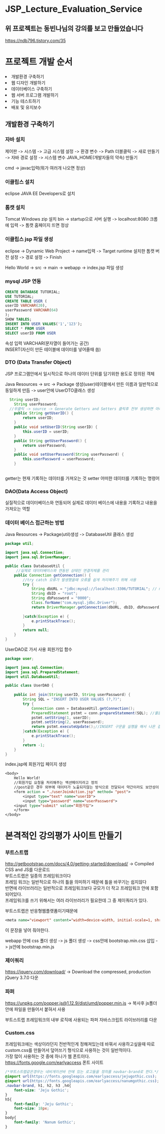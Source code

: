# JSP_Lecture_Evaluation_Service

## 위 프로젝트는 동빈나님의 강의를 보고 만들었습니다
https://ndb796.tistory.com/35


# 프로젝트 개발 순서
<li>개발환경 구축하기</li>
<li>웹 디자인 개발하기</li>
<li>데이터베이스 구축하기</li>
<li>웹 서버 프로그램 개발하기</li>
<li>기능 테스트하기</li>
<li>배포 및 유지보수</li>


## 개발환경 구축하기

### 자바 설치
제어판 -> 시스템 -> 고급 시스템 설정 -> 환경 변수 -> Path 더블클릭 -> 새로 만들기 -> 자바 경로 설정 -> 시스템 변수 JAVA_HOME(개발자들의 약속) 만들기

cmd -> javac입력(뭐가 여러개 나오면 정상)

### 이클립스 설치
eclipse JAVA EE Developers로 설치

### 톰캣 설치
Tomcat Windows zip 설치
bin -> startup으로 서버 실행 -> localhost:8080 크롬에 입력 -> 톰캣 홈페이지 뜨면 정상

### 이클립스 jsp 파일 생성
eclipse -> Dynamic Web Project -> name입력 -> Target runtime 설치한 톰캣 버전 설정 -> 경로 설정 -> Finish

Hello World -> src -> main -> webapp -> index.jsp 파일 생성

### mysql JSP 연동

```sql
CREATE DATABASE TUTORIAL;
USE TUTORIAL;
CREATE TABLE USER (
userID VARCHAR(20),
userPassword VARCHAR(64)
);
SHOW TABLES;
INSERT INTO USER VALUES('1','123');
SELECT * FROM USER
SELECT userID FROM USER
```
속성 입력  VARCHAR(문자열이 들어가는 공간) <br>
INSERT(자신이 만든 테이블에 데이터를 넣어줄때 씀)

### DTO (Data Transfer Object)
 JSP 프로그램안에서 일시적으로 하나의 데이터 단위를 담기위한 용도로 정의된 객체
 
Java Resources -> src -> Package 생성(user)테이블에서 만든 이름과 일반적으로 동일하게 만듬 -> user안에 UserDTO클래스 생성


```java
  String userID;
	String userPassword;
  //우클릭 -> source -> Generate Getters and Setters 클릭후 전부 생성하면 아래같은 코드 생성
	public String getUserID() {
		return userID;
	}
	public void setUserID(String userID) {
		this.userID = userID;
	}
	public String getUserPassword() {
		return userPassword;
	}
	public void setUserPassword(String userPassword) {
		this.userPassword = userPassword;
	}
	
```

getter는 현재 기록하는 데이터를 가져오는 것
setter 어떠한 데이터를 기록하는 명령어


### DAO(Data Access Object)

실질적으로 데이터베이스와 연동되어 실제로 데이터 베이스에 내용을 기록하고 내용을 가져오는 역할

### 데이터 베이스 접근하는 방법

Java Resources -> Package(util)생성 -> DatabaseUtil 클래스 생성

```java
package util;

import java.sql.Connection;
import java.sql.DriverManager;

public class DatabaseUtil {
	 //실제로 데이터베이스와 연동된 상태인 연결자체를 관리
	public Connection getConnection() {
		//try catch 오류가 발생했을때 오류를 쉽게 처리해주기 위해 사용
		try {
			String dbURL = "jdbc:mysql://localhost:3306/TUTORIAL"; // mysql에 접속하기위한 명령어
			String dbID = "root";
			String dbPassword = "0000";
			Class.forName("com.mysql.jdbc.Driver");
			return DriverManager.getConnection(dbURL, dbID, dbPassword); //mysql에 로그인해서 접속한 상태자체를 반환
			
		}catch(Exception e) {
			e.printStackTrace();
		}
		return null;
	}
}
```


UserDAO로 가서 사용 회원가입 함수
```java 
package user;

import java.sql.Connection;
import java.sql.PreparedStatement;
import util.DatabaseUtil;

public class UserDAO {
	
	public int join(String userID, String userPassword) {
		String SQL = "INSERT INTO USER VALUES (?,?)";
		try {
			Connection conn = DatabaseUtil.getConnection();
			PreparedStatement pstmt = conn.prepareStatement(SQL); //물음표에 데이터를 실제로 넣어주는 역할
			pstmt.setString(1, userID);
			pstmt.setString(2, userPassword);
			return pstmt.executeUpdate();//INSERT 구문을 실행을 해서 나온 결과를 반환하도록 하는 것
		}catch(Exception e) {
			e.printStackTrace();
		}
		return -1;
	}
}

```


index.jsp에 회원가입 페이지 생성
```jsp
<body>
	Hello World!
	//회원가입 요청을 처리해주는 액션페이지라고 정의
	//post같은 경우 외부에 데이터가 노출되지않는 방식으로 전달되서 약간이라도 보안성이 뛰어난 방식
	<form action = "./userJoinAction.jsp" method= "post">
		<input type="text" name="userID">
		<input type="password" name="userPassword">
    <input type="submit" value="회원가입"> 
	</form>
</body>
```


# 본격적인 강의평가 사이트 만들기

### 부트스트랩
http://getbootstrap.com/docs/4.0/getting-started/download/ -> Compiled CSS and JS를 다운로드<br>
부트스트랩은 일종의 프레임워크이다 <br>
프레임 워크는 일반적으로 하나의 틀을 의미하기 때문에 틀을 바꾸기는 쉽지않다<br>
반면에 라이브러리는 일반적으로 프레임워크보다 규모가 더 작고 프레임워크 안에 포함되어있다.<br>
프레임워크를 쓰기 위해서는 여러 라이브러리가 필요한데 그 중 제이쿼리가 있다.<br>

부트스트랩은 반응형웹플랫폼이기때문에
```jsp
<meta name="viewport" content="width=device-width, initial-scale=1, shrink-to-fit -=no">
```
이 문장을 넣어 줘야한다.

webapp 안에 css 폴더 생성 -> js 폴더 생성 -> css안에 bootstrap.min.css 삽입 -> js안에 bootstrap.min.js


### 제이쿼리

https://jquery.com/download/	->      Download the compressed, production jQuery 3.7.0 다운

### 파퍼
https://unpkg.com/popper.js@1.12.9/dist/umd/popper.min.js -> 복사후 js폴더안에 파일을 만들어서 붙혀서 사용

부트스트랩 프레임워크의 내부 로직에 사용되는 파퍼 자바스크립트 라이브러리를 다운

### Custom.css

프레임워크에는 색상이라던지 전반적인게 정해져있는데 바꿔서 사용하고싶을때 따로 custom.css를 만들어서 덮어쓰기 형식으로 사용하는 것이 일반적이다.<br>
가장 많이 사용하는 것 중에 하나가 웹 폰트이다.<br>
https://fonts.google.com/earlyaccess 폰트 사이트

```css
/*부트스트랩같은경우는 네비게이션바 안에 있는 로고들을 정의를 navbar-brand로 한다.*/
@import url(https://fonts.googleapis.com/earlyaccess/jejugothic.css);
@import url(https://fonts.googleapis.com/earlyaccess/nanumgothic.css);
.navbar-brand, h1, h2, h3 ,h4{
	font-size: 'Jeju Gothic';
}
h5{
	font-family: 'Jeju Gothic';
	font-size: 18px;
}
body{
	font-family: 'Nanum Gothic';
}
```
